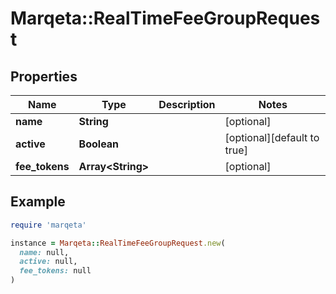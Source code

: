 # Marqeta::RealTimeFeeGroupRequest

## Properties

| Name | Type | Description | Notes |
| ---- | ---- | ----------- | ----- |
| **name** | **String** |  | [optional] |
| **active** | **Boolean** |  | [optional][default to true] |
| **fee_tokens** | **Array&lt;String&gt;** |  | [optional] |

## Example

```ruby
require 'marqeta'

instance = Marqeta::RealTimeFeeGroupRequest.new(
  name: null,
  active: null,
  fee_tokens: null
)
```

